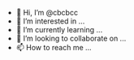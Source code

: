 - 👋 Hi, I’m @cbcbcc
- 👀 I’m interested in ...
- 🌱 I’m currently learning ...
- 💞️ I’m looking to collaborate on ...
- 📫 How to reach me ...

<!---
cbcbcc/cbcbcc is a ✨ special ✨ repository because its `README.md` (this file) appears on your GitHub profile.
You can click the Preview link to take a look at your changes.
--->
